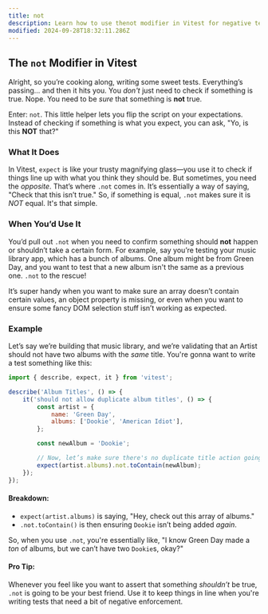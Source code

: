 ```yaml
---
title: not
description: Learn how to use thenot modifier in Vitest for negative testing.
modified: 2024-09-28T18:32:11.286Z
---
```


## The `not` Modifier in Vitest

Alright, so you’re cooking along, writing some sweet tests. Everything’s passing… and then it hits you. You *don't* just need to check if something is true. Nope. You need to be *sure* that something is **not** true.

Enter: `not`. This little helper lets you flip the script on your expectations. Instead of checking if something is what you expect, you can ask, "Yo, is this **NOT** that?"

### What It Does

In Vitest, `expect` is like your trusty magnifying glass—you use it to check if things line up with what you think they should be. But sometimes, you need the *opposite*. That’s where `.not` comes in. It’s essentially a way of saying, "Check that this isn’t true." So, if something is equal, `.not` makes sure it is *NOT* equal. It's that simple.

### When You’d Use It

You’d pull out `.not` when you need to confirm something should **not** happen or shouldn’t take a certain form. For example, say you’re testing your music library app, which has a bunch of albums. One album might be from Green Day, and you want to test that a new album isn't the same as a previous one. `.not` to the rescue!

It’s super handy when you want to make sure an array doesn’t contain certain values, an object property is missing, or even when you want to ensure some fancy DOM selection stuff isn’t working as expected.

### Example

Let’s say we’re building that music library, and we’re validating that an Artist should not have two albums with the *same* title. You're gonna want to write a test something like this:

```javascript
import { describe, expect, it } from 'vitest';

describe('Album Titles', () => {
	it('should not allow duplicate album titles', () => {
		const artist = {
			name: 'Green Day',
			albums: ['Dookie', 'American Idiot'],
		};

		const newAlbum = 'Dookie';

		// Now, let’s make sure there's no duplicate title action going on here
		expect(artist.albums).not.toContain(newAlbum);
	});
});
```

#### Breakdown:

- `expect(artist.albums)` is saying, "Hey, check out this array of albums."
- `.not.toContain()` is then ensuring `Dookie` isn’t being added *again*.

So, when you use `.not`, you're essentially like, "I know Green Day made a *ton* of albums, but we can’t have two `Dookie`s, okay?"

#### Pro Tip:

Whenever you feel like you want to assert that something *shouldn’t* be true, `.not` is going to be your best friend. Use it to keep things in line when you're writing tests that need a bit of negative enforcement.

```ts
```
